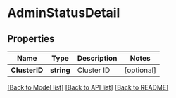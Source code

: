 # AdminStatusDetail

## Properties

Name | Type | Description | Notes
------------ | ------------- | ------------- | -------------
**ClusterID** | **string** | Cluster ID | [optional] 

[[Back to Model list]](../README.md#documentation-for-models) [[Back to API list]](../README.md#documentation-for-api-endpoints) [[Back to README]](../README.md)



